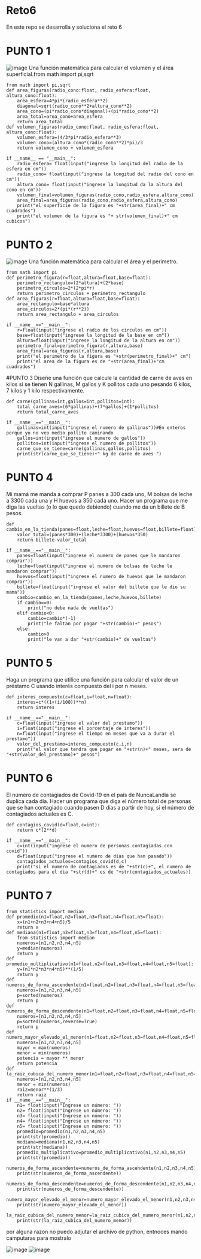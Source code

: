 # Reto6
En este repo se desarrolla y soluciona el reto 6
#  PUNTO 1
![image](https://user-images.githubusercontent.com/124606636/227402173-8fbf758f-7222-42d3-aae8-5bd0b03c8028.png)
Una función matemática para calcular el volumen y el área superficial.from math import pi,sqrt

    from math import pi,sqrt
    def area_figuras(radio_cono:float, radio_esfera:float, altura_cono:float):
        area_esfera=4*pi*(radio_esfera**2)
        diagonal=sqrt(radio_cono**2+altura_cono**2)
        area_cono=(pi*radio_cono*diagonal)+(pi*radio_cono**2)
        area_total=area_cono+area_esfera
        return area_total
    def volumen_figuras(radio_cono:float, radio_esfera:float, altura_cono:float):
        volumen_esfera=(4/3*pi*radio_esfera**3)
        volumen_cono=(altura_cono*(radio_cono**2)*pi)/3
        return volumen_cono + volumen_esfera

    if __name__ == "__main__":
        radio_esfera= float(input("ingrese la longitud del radio de la esfera en cm"))
        radio_cono= float(input("ingrese la longitud del radio del cono en cm"))
        altura_cono= float(input("ingrese la longitud da la altura del cono en cm"))
        volumen_final=volumen_figuras(radio_cono,radio_esfera,altura_cono)
        area_final=area_figuras(radio_cono,radio_esfera,altura_cono)
        print("el superficie de la figura es "+str(area_final)+" cm  cuadrados")
        print("el volumen de la figura es "+ str(volumen_final)+" cm cubicos")
        
# PUNTO 2
![image](https://user-images.githubusercontent.com/124606636/227402389-f5673c45-c116-48c4-915b-68f52d4f97e8.png)
Una función matemática para calcular el área y el perimetro.

    from math import pi
    def perimetro_figura(r=float,altura=float,base=float):
        perimetro_rectangulo=(2*altura)+(2*base)
        perimetro_circulos=2*(2*pi*r)
        return perimetro_circulos + perimetro_rectangulo
    def area_figuras(r=float,altura=float,base=float):
        area_rectangulo=base*altura
        area_circulos=2*(pi*(r**2))
        return area_rectangulo + area_circulos

    if __name__=="__main__":
        r=float(input("ingrese el radio de los circulos en cm"))
        base=float(input("ingrese la longitud de la base en cm"))
        altura=float(input("ingrese la longitud de la altura en cm"))
        perimetro_final=perimetro_figura(r,altura,base)
        area_final=area_figuras(r,altura,base)
        print("el perimetro de la figura es "+str(perimetro_final)+" cm")
        print("el area de la figura es de "+str(area_final)+"cm cuadrados")
        
#PUNTO 3
Diseñe una función que calcule la cantidad de carne de aves en kilos si se tienen N gallinas, M gallos y K pollitos cada uno pesando 6 kilos, 7 kilos y 1 kilo respectivamente.

    def carne(gallinas=int,gallos=int,pollitos=int):
        total_carne_aves=(6*gallinas)+(7*gallos)+(1*pollitos)
        return total_carne_aves

    if __name__=="__main__":
        gallinas=int(input("ingrese el numero de gallinas"))#En enteros porque yo no veo medio pollito caminando 
        gallos=int(input("ingrese el numero de gallos"))
        pollitos=int(input("ingrese el numero de pollitos"))
        carne_que_se_tiene=carne(gallinas,gallos,pollitos)
        print(str(carne_que_se_tiene)+" kg de carne de aves ")
        
# PUNTO 4
Mi mamá me manda a comprar P panes a 300 cada uno, M bolsas de leche a 3300 cada una y H huevos a 350 cada uno. Hacer un programa que me diga las vueltas (o lo que quedo debiendo) cuando me da un billete de B pesos.

    def cambio_en_la_tienda(panes=float,leche=float,huevos=float,billete=float):
        valor_total=(panes*300)+(leche*3300)+(huevos*350)
        return billete-valor_total

    if __name__=="__main__":
        panes=float(input("ingrese el numero de panes que le mandaron comprar"))
        leche=float(input("ingrese el numero de bolsas de leche le mandaron comprar"))
        huevos=float(input("ingrese el numero de huevos que le mandaron comprar"))
        billete=float(input("ingrese el valor del billete que le dio su mama"))
        cambio=cambio_en_la_tienda(panes,leche,huevos,billete)
        if cambio==0:
            print("no debe nada de vueltas")
        elif cambio<0:
            cambio=cambio*(-1)
            print("le faltan por pagar "+str(cambio)+" pesos")
        else:
            cambio>0
            print("le van a dar "+str(cambio)+" de vueltas")

# PUNTO 5
Haga un programa que utilice una función para calcular el valor de un préstamo C usando interés compuesto del i por n meses.

    def interes_compuesto(c=float,i=float,n=float):
        interes=c*((1+(i/100))**n)
        return interes

    if __name__=="__main__":
        c=float(input("ingrese el valor del prestamo"))
        i=float(input("ingrese el porcentaje de interes"))
        n=float(input("ingrese el tiempo en meses que va a durar el prestamo"))
        valor_del_prestamo=interes_compuesto(c,i,n)
        print("el valor que tendra que pagar en "+str(n)+" meses, sera de "+str(valor_del_prestamo)+" pesos")
# PUNTO 6
El número de contagiados de Covid-19 en el país de NuncaLandia se duplica cada día. Hacer un programa que diga el número total de personas que se han contagiado cuando pasen D días a partir de hoy, si el número de contagiados actuales es C.

    def contagios_covid(d=float,c=int):
        return c*(2**d)

    if __name__=="__main__":
        c=int(input("ingrese el numero de personas contagiadas con covid"))
        d=float(input("ingrese el numero de dias que han pasado"))
        contagiados_actuales=contagios_covid(d,c)
        print("si el numero de contagiados es de "+str(c)+", el numero de contagiados para el dia "+str(d)+" es de "+str(contagiados_actuales))
        
# PUNTO 7

    from statistics import median
    def promedio(n1=float,n2=float,n3=float,n4=float,n5=float):
        x=(n1+n2+n3+n4+n5)/5
        return x
    def mediana(n1=float,n2=float,n3=float,n4=float,n5=float):
        from statistics import median
        numeros=[n1,n2,n3,n4,n5]
        y=median(numeros)
        return y
    def promedio_multiplicativo(n1=float,n2=float,n3=float,n4=float,n5=float):
        y=(n1*n2*n3*n4*n5)**(1/5)
        return y
    def numeros_de_forma_ascendente(n1=float,n2=float,n3=float,n4=float,n5=float):
        numeros=[n1,n2,n3,n4,n5]
        p=sorted(numeros)
        return p
    def numeros_de_forma_descendente(n1=float,n2=float,n3=float,n4=float,n5=float):
        numeros=[n1,n2,n3,n4,n5]
        p=sorted(numeros,reverse=True)
        return p
    def numero_mayor_elevado_el_menor(n1=float,n2=float,n3=float,n4=float,n5=float):
        numeros=[n1,n2,n3,n4,n5]
        mayor = max(numeros)
        menor = min(numeros)
        potencia = mayor ** menor
        return potencia
    def la_raiz_cubica_del_numero_menor(n1=float,n2=float,n3=float,n4=float,n5=float):
        numeros=[n1,n2,n3,n4,n5]
        menor = min(numeros)
        raiz=menor**(1/3)
        return raiz
    if __name__=="__main__":
        n1= float(input("Ingrese un número: ")) 
        n2= float(input("Ingrese un número: ")) 
        n3= float(input("Ingrese un número: ")) 
        n4= float(input("Ingrese un número: ")) 
        n5= float(input("Ingrese un número: ")) 
        promedio=promedio(n1,n2,n3,n4,n5)
        print(str(promedio))
        mediana=mediana(n1,n2,n3,n4,n5)
        print(str(mediana))
        promedio_multiplicativo=promedio_multiplicativo(n1,n2,n3,n4,n5)
        print(str(promedio))
        numeros_de_forma_ascendente=numeros_de_forma_ascendente(n1,n2,n3,n4,n5)
        print(str(numeros_de_forma_ascendente))
        numeros_de_forma_descendente=numeros_de_forma_descendente(n1,n2,n3,n4,n5)
        print(str(numeros_de_forma_descendente))
        numero_mayor_elevado_el_menor=numero_mayor_elevado_el_menor(n1,n2,n3,n4,n5)
        print(str(numero_mayor_elevado_el_menor))
        la_raiz_cubica_del_numero_menor=la_raiz_cubica_del_numero_menor(n1,n2,n3,n4,n5)
        print(str(la_raiz_cubica_del_numero_menor))

por alguna razon no puedo adjutar el archivo de python, entnoces mando camputaras para mostralo

![image](https://user-images.githubusercontent.com/124606636/227403260-8d3c4128-8827-41d4-b224-72c66a8bb3f5.png)
![image](https://user-images.githubusercontent.com/124606636/227403331-a0e23535-62a4-4005-a6b2-92e8dd83fa02.png)

        
        
        
        
        
        
        
        
        
        
        
        
        
        
        
        
        
        
        






